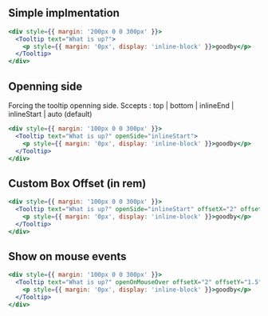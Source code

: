 ## Simple implmentation

```jsx
<div style={{ margin: '200px 0 0 300px' }}>
  <Tooltip text="What is up?">
    <p style={{ margin: '0px', display: 'inline-block' }}>goodby</p>
  </Tooltip>
</div>
```

## Openning side

Forcing the tooltip openning side. Sccepts : top | bottom | inlineEnd | inlineStart | auto (default)

```jsx
<div style={{ margin: '100px 0 0 300px' }}>
  <Tooltip text="What is up?" openSide="inlineStart">
    <p style={{ margin: '0px', display: 'inline-block' }}>goodby</p>
  </Tooltip>
</div>
```

## Custom Box Offset (in rem)

```jsx
<div style={{ margin: '100px 0 0 300px' }}>
  <Tooltip text="What is up?" openSide="inlineStart" offsetX="2" offsetY="1.5">
    <p style={{ margin: '0px', display: 'inline-block' }}>goodby</p>
  </Tooltip>
</div>
```

## Show on mouse events

```jsx
<div style={{ margin: '100px 0 0 300px' }}>
  <Tooltip text="What is up?" openOnMouseOver offsetX="2" offsetY="1.5">
    <p style={{ margin: '0px', display: 'inline-block' }}>goodby</p>
  </Tooltip>
</div>
```
